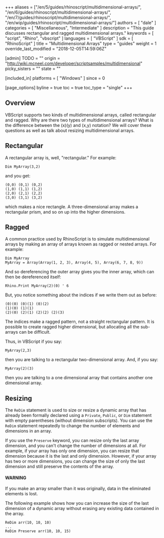 +++
aliases = ["/en/5/guides/rhinoscript/multidimensional-arrays/", "/en/6/guides/rhinoscript/multidimensional-arrays/", "/en/7/guides/rhinoscript/multidimensional-arrays/", "/en/wip/guides/rhinoscript/multidimensional-arrays/"]
authors = [ "dale" ]
categories = [ "Miscellaneous", "Intermediate" ]
description = "This guide discusses rectangular and ragged multidimensional arrays."
keywords = [ "script", "Rhino", "vbscript" ]
languages = [ "VBScript" ]
sdk = [ "RhinoScript" ]
title = "Multidimensional Arrays"
type = "guides"
weight = 1
override_last_modified = "2018-12-05T14:59:06Z"

[admin]
TODO = ""
origin = "http://wiki.mcneel.com/developer/scriptsamples/multidimensional"
picky_sisters = ""
state = ""

[included_in]
platforms = [ "Windows" ]
since = 0

[page_options]
byline = true
toc = true
toc_type = "single"
+++

 
## Overview

VBScript supports two kinds of multidimensional arrays, called rectangular and ragged.  Why are there two types of multidimensional arrays? What is the difference between the (x)(y) and (x,y) notation?  We will cover these questions as well as talk about resizing multidimensional arrays.

## Rectangular

A rectangular array is, well, "rectangular."  For example:

```vbnet
Dim MyArray(3,2)
```

and you get:

```vbs
(0,0) (0,1) (0,2)
(1,0) (1,1) (1,2)
(2,0) (2,1) (2,2)
(3,0) (3,1) (3,2)
```

which makes a nice rectangle. A three-dimensional array makes a rectangular prism, and so on up into the higher dimensions.

## Ragged

A common practice used by RhinoScript is to simulate multidimensional arrays by making an array of arrays known as ragged or nested arrays.  For example:

```vbnet
Dim MyArray
MyArray = Array(Array(1, 2, 3), Array(4, 5), Array(6, 7, 8, 9))
```

And so dereferencing the outer array gives you the inner array, which can then be dereferenced itself:

```vbnet
Rhino.Print MyArray(2)(0) ' 6
```

But, you notice something about the indices if we write them out as before:

```vbs
(0)(0) (0)(1) (0)(2)
(1)(0) (1)(1)
(2)(0) (2)(1) (2)(2) (2)(3)
```

The indices make a ragged pattern, not a straight rectangular pattern.  It is possible to create ragged higher dimensional, but allocating all the sub-arrays can be difficult.

Thus, in VBScript if you say:

```vbnet
MyArray(2,3)
```

then you are talking to a rectangular two-dimensional array.  And, if you say:

```vbnet
MyArray(2)(3)
```

then you are talking to a one dimensional array that contains another one dimensional array.

## Resizing

The `ReDim` statement is used to size or resize a dynamic array that has already been formally declared using a `Private`, `Public`, or `Dim` statement with empty parentheses (without dimension subscripts).  You can use the `ReDim` statement repeatedly to change the number of elements and dimensions in an array.

If you use the `Preserve` keyword, you can resize only the last array dimension, and you can't change the number of dimensions at all.  For example, if your array has only one dimension, you can resize that dimension because it is the last and only dimension.  However, if your array has two or more dimensions, you can change the size of only the last dimension and still preserve the contents of the array.

<div class="bs-callout bs-callout-danger">
  <h4>WARNING</h4>
  <p>If you make an array smaller than it was originally, data in the eliminated elements is lost.</p>
</div>

The following example shows how you can increase the size of the last dimension of a dynamic array without erasing any existing data contained in the array.

```vbnet
ReDim arr(10, 10, 10)
...
ReDim Preserve arr(10, 10, 15)
```
